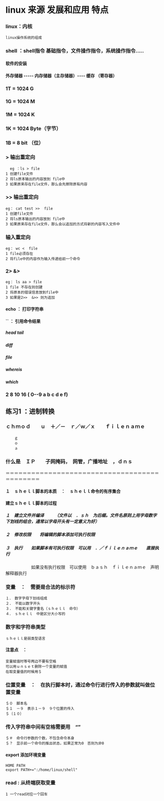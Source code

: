 # linux    来源   发展和应用   特点   

### linux：内核 
    linux操作系统的组成
### shell ：shell指令  基础指令，文件操作指令，系统操作指令.....

#### 软件的安装

#### 外存储器 ----- 内存储器（主存储器）---- 缓存 （寄存器）

### 1T = 1024 G 
### 1G = 1024 M
### 1M = 1024 K
### 1K = 1024 Byte（字节）
### 1B = 8 bit （位）

### > 输出重定向  
      eg ：ls > file 
	1 创建file文件
	2 将ls原本输出的内容放到 file中
	3 如果原来存在file文件，那么会先擦除原有内容

### >> 输出重定向
	eg： cat test >>  file 
	1 创建file文件
	2 将ls原本输出的内容放到 file中
	3 如果原来存在file文件，那么会以追加的方式将新的内容写入文件中
### 输入重定向
	eg： wc <  file 
	1 file必须存在
	2 将file中的内容作为输入传递给前一个命令
### 2>  &> 
	eg： ls aa > file 
	1 file 不存在则创建
	2 将原本的错误信息放到file中
	3 如果是2>>  &>> 则为追加
#### echo ： 打印字符串
#### `` ： 引用命令结果
##### head tail
##### diff
##### file
##### whereis
##### which
### 2  8  10   16 ( 0--9 a b c d e f)

## 练习1 ：进制转换


### ｃｈｍｏｄ　　ｕ　＋／－　ｒ／ｗ／ｘ　　ｆｉｌｅｎａｍｅ
		ｇ
		ｏ
		ａ

### 什么是　ＩＰ　　子网掩码，　网管，广播地址　，ｄｎｓ

＝＝＝＝＝＝＝＝＝＝＝＝＝＝＝＝＝＝＝＝＝＝＝＝＝＝＝＝＝＝＝＝＝＝＝＝＝＝＝＝＝＝＝＝

#### １　ｓｈｅｌｌ脚本的本质　：　ｓｈｅｌｌ命令的有序集合


#### 建立ｓｈｅｌｌ脚本的过程

##### １　建立文件并编译　　　（文件以　．ｓｈ　为后缀。文件名原则上用字母数字下划线的组合，通常以字母开头有一定意义为好）

##### ２　修改权限　　将编辑的脚本添加可执行权限

##### ３　执行　　如果脚本有可执行权限　可以用　．／ｆｉｌｅｎａｍｅ　　直接执行
　　　　　　如果没有执行权限　可以使用　ｂａｓｈ　ｆｉｌｅｎａｍｅ　声明解释器执行


### 变量　：　需要是合法的标示符
	１．　数字字母下划线组成
	２.　不能以数字开头
	３.　不能和关键字重名（ｓｈｅｌｌ　命令）
	４．　ｓｈｅｌｌ　中是区分大小写的
### 数字和字符串类型
	ｓｈｅｌｌ是弱类型语言

#### 注意点　：　
	变量赋值时等号两边不要有空格
	可以用ｕｎｓｅｔ删除一个变量的赋值
	在取变量值的时候用＄

### 位置变量　：　在执行脚本时，通过命令行进行传入的参数就叫做位置变量
	＄０　脚本名
	＄１　－９　表示１－９　９个位置的传入
	＄｛１０｝
### 传入字符串中间有空格需要用　“”　　
	＄＃　命令行参数的个数，不包含命令本身
	＄？　显示前一个命令的推出状态，如果正常为0　否则为非0

#### export 添加环境变量
	HOME PATH
	export PATH+=":/home/linux/shell"
### read : 从终端获取变量 
	1 一个read对应一个回车














